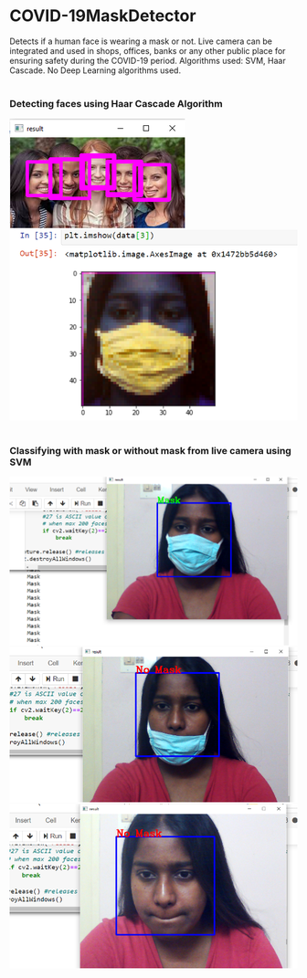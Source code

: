 # COVID-19MaskDetector
Detects if a human face is wearing a mask or not. Live camera can be integrated and used in shops, offices, banks or any other public place for ensuring safety during the COVID-19 period. Algorithms used: SVM, Haar Cascade. No Deep Learning algorithms used.
<br><br>
### Detecting faces using Haar Cascade Algorithm 
![output 1](output/fmd1.png)
![output 2](output/fmd2.png)
<br><br>
### Classifying with mask or without mask from live camera using SVM 
![output 3](output/fmd3.png)
![output 4](output/fmd4.png)
![output 5](output/fmd5.png)
